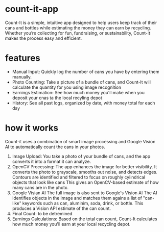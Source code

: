 # count-it-app

Count-It is a simple, intuitive app designed to help users keep track of their cans and bottles while estimating the money they can earn by recycling. Whether you’re collecting for fun, fundraising, or sustainability, Count-It makes the process easy and efficient.

# features

- Manual Input: Quickly log the number of cans you have by entering them manually.
- Photo Counting: Take a picture of a bundle of cans, and Count-It will calculate the quantity for you using image recognition
- Earnings Estimation: See how much money you'll make when you deposit your cnas ta the local recyling depot
- History: See all past logs, organized by date, with money total for each day

# how it works

Count-it uses a combination of smart image processing and Google Vision AI to automatically count the cans in your photos.

1. Image Upload:
   You take a photo of your bundle of cans, and the app converts it into a format it can analyze.
2. OpenCV Processing:
   The app enhances the image for better visibility.
   It converts the photo to grayscale, smooths out noise, and detects edges.
   Contours are identified and filtered to focus on roughly cylindrical objects that look like cans
   This gives an OpenCV-based estimate of how many cans are in the photo.
3. Google Visian AI
   The full image is also sent to Google's Vision AI
   The AI identifies objects in the image and matches them agains a list of "can-like" keywords such as can, aluminim, soda, drink, or bottle.
   This produces a Vision API estimate of the can count.
4. Final Count:
   to be detremined
5. Earnings Calculations:
   Based on the total can count, Count-It calculates how much money you'll earn at your local recycling depot.
